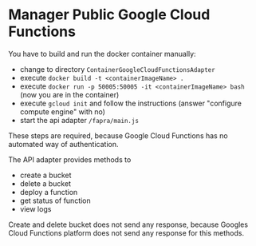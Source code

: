 # Manager Public Google Cloud Functions

You have to build and run the docker container manually:
* change to directory ```ContainerGoogleCloudFunctionsAdapter```
* execute ```docker build -t <containerImageName> .```
* execute ```docker run -p 50005:50005 -it <containerImageName> bash``` (now you are in the container)
* execute ```gcloud init``` and follow the instructions (answer "configure compute engine" with no)
* start the api adapter ```/fapra/main.js```

These steps are required, because Google Cloud Functions has no automated way of
authentication.

The API adapter provides methods to
* create a bucket
* delete a bucket
* deploy a function
* get status of function
* view logs

Create and delete bucket does not send any response, because Googles Cloud Functions
platform does not send any response for this methods.

